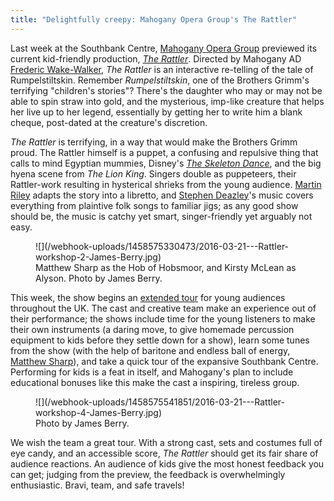 ```yaml
---
title: "Delightfully creepy: Mahogany Opera Group's The Rattler"
---
```


Last week at the Southbank Centre, [Mahogany Opera Group](/scene/companies/mahogany-opera-group/) previewed its current kid-friendly production, [*The Rattler*](http://www.mahoganyoperagroup.co.uk/productions/the-rattler/). Directed by Mahogany AD [Frederic Wake-Walker](http://www.mahoganyoperagroup.co.uk/productions/the-rattler/company/frederic-wake-walker/), *The Rattler* is an interactive re-telling of the tale of Rumpelstiltskin. Remember *Rumpelstiltskin*, one of the Brothers Grimm's terrifying "children's stories"? There's the daughter who may or may not be able to spin straw into gold, and the mysterious, imp-like creature that helps her live up to her legend, essentially by getting her to write him a blank cheque, post-dated at the creature's discretion.

*The Rattler* is terrifying, in a way that would make the Brothers Grimm proud. The Rattler himself is a puppet, a confusing and repulsive thing that calls to mind Egyptian mummies, Disney's [*The Skeleton Dance*](https://www.youtube.com/watch?v=h03QBNVwX8Q), and the big hyena scene from *The Lion King*. Singers double as puppeteers, their Rattler-work resulting in hysterical shrieks from the young audience. [Martin Riley](http://www.mahoganyoperagroup.co.uk/productions/the-rattler/company/martin-riley/) adapts the story into a libretto, and [Stephen Deazley](http://www.mahoganyoperagroup.co.uk/productions/the-rattler/company/stephen-deazley/)'s music covers everything from plaintive folk songs to familiar jigs; as any good show should be, the music is catchy yet smart, singer-friendly yet arguably not easy.

<figure data-type="image">
![](/webhook-uploads/1458575330473/2016-03-21---Rattler-workshop-2-James-Berry.jpg)<figcaption>Matthew Sharp as the Hob of Hobsmoor, and Kirsty McLean as Alyson. Photo by James Berry.</figcaption>
</figure>

This week, the show begins an [extended tour](http://www.mahoganyoperagroup.co.uk/productions/the-rattler/dates-and-tickets/) for young audiences throughout the UK. The cast and creative team make an experience out of their performance; the shows include time for the young listeners to make their own instruments (a daring move, to give homemade percussion equipment to kids before they settle down for a show), learn some tunes from the show (with the help of baritone and endless ball of energy, [Matthew Sharp](http://www.mahoganyoperagroup.co.uk/productions/the-rattler/company/matthew-sharp/)), and take a quick tour of the expansive Southbank Centre. Performing for kids is a feat in itself, and Mahogany's plan to include educational bonuses like this make the cast a inspiring, tireless group. 

<figure data-type="image">
![](/webhook-uploads/1458575541851/2016-03-21---Rattler-workshop-4-James-Berry.jpg)<figcaption>Photo by James Berry.</figcaption>
</figure>

We wish the team a great tour. With a strong cast, sets and costumes full of eye candy, and an accessible score, *The Rattler* should get its fair share of audience reactions. An audience of kids give the most honest feedback you can get; judging from the preview, the feedback is overwhelmingly enthusiastic. Bravi, team, and safe travels!
